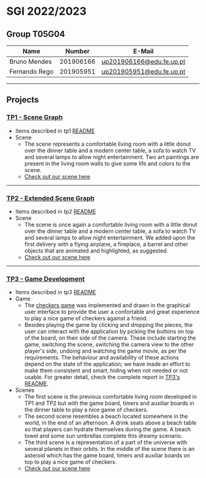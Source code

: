 # SGI 2022/2023

## Group T05G04

| Name          | Number    | E-Mail                   |
| ------------- | --------- | ------------------------ |
| Bruno Mendes  | 201906166 | up201906166@edu.fe.up.pt |
| Fernando Rego | 201905951 | up201905951@edu.fe.up.pt |

---

## Projects

### [TP1 - Scene Graph](tp1)

- Items described in tp1 [README](https://github.com/fernandorego/feup-sgi/blob/main/tp1/README.md)
- Scene
  - The scene represents a comfortable living room with a little donut over the dinner table and a modern center table, a sofa to watch TV and several lamps to allow night entertainment. Two art paintings are present in the living room walls to give some life and colors to the scene.
  - [Check out our scene here](https://fernandorego.github.io/feup-sgi/tp1/)

---

### [TP2 - Extended Scene Graph](tp2)

- Items described in tp2 [README](https://github.com/fernandorego/feup-sgi/blob/main/tp2/README.md)
- Scene
  - The scene is once again a comfortable living room with a little donut over the dinner table and a modern center table, a sofa to watch TV and several lamps to allow night entertainment. We added upon the first delivery with a flying airplane, a fireplace, a barrel and other objects that are animated and highlighted, as suggested.
  - [Check out our scene here](https://fernandorego.github.io/feup-sgi/tp2/)

---

### [TP3 - Game Development](tp3)

- Items described in tp3 [README](https://github.com/fernandorego/feup-sgi/blob/main/tp3/README.md)
- Game
  - The [checkers game](https://www.ultraboardgames.com/checkers/game-rules.php) was implemented and drawn in the graphical user interface to provide the user a confortable and great experience to play a nice game of checkers against a friend.
  - Besides playing the game by clicking and dropping the pieces, the user can interact with the application by picking the buttons on top of the board, on their side of the camera. These include starting the game, switching the scene, switching the camera view to the other player's side, undoing and watching the game movie, as per the requirements. The behaviour and availability of these actions depend on the state of the application; we have made an effort to make them consistent and smart, hiding when not needed or not usable. For greater detail, check the complete report in [TP3's README](https://github.com/fernandorego/feup-sgi/blob/main/tp3/README.md).
- Scenes
  - The first scene is the previous comfortable living room developed in TP1 and TP2 but with the game board, timers and auxiliar boards in the dinner table to play a nice game of checkers.
  - The second scene resembles a beach located somewhere in the world, in the end of an afternoon. A drink seats above a beach table so that players can hydrate themselves during the game. A beach towel and some sun umbrellas complete this dreamy scenario.
  - The third scene is a representation of a part of the universe with several planets in their orbits. In the middle of the scene there is an asteroid which has the game board, timers and auxiliar boards on top to play a nice game of checkers.
  - [Check out our scene here](https://fernandorego.github.io/feup-sgi/tp3/)
